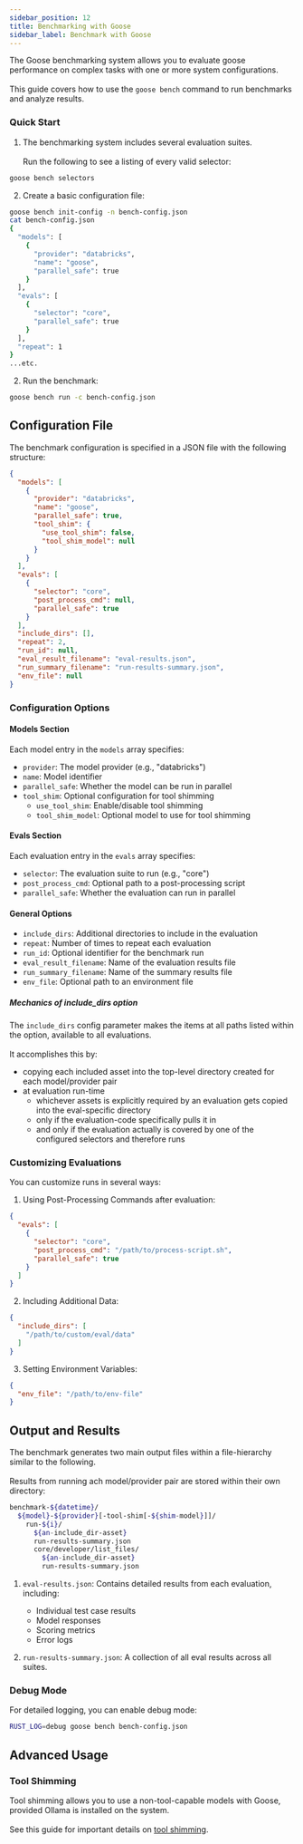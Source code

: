 ```yaml
---
sidebar_position: 12
title: Benchmarking with Goose
sidebar_label: Benchmark with Goose
---
```


The Goose benchmarking system allows you to evaluate goose performance on complex tasks with one or more system
configurations.<br></br>
This guide covers how to use the `goose bench` command to run benchmarks and analyze results.

### Quick Start

1. The benchmarking system includes several evaluation suites.<br></br>
   Run the following to see a listing of every valid selector:

```bash
goose bench selectors
```

2. Create a basic configuration file:

```bash
goose bench init-config -n bench-config.json
cat bench-config.json
{
  "models": [
    {
      "provider": "databricks",
      "name": "goose",
      "parallel_safe": true
    }
  ],
  "evals": [
    {
      "selector": "core",
      "parallel_safe": true
    }
  ],
  "repeat": 1
}
...etc.
```

2. Run the benchmark:

```bash
goose bench run -c bench-config.json
```

## Configuration File

The benchmark configuration is specified in a JSON file with the following structure:

```json
{
  "models": [
    {
      "provider": "databricks",
      "name": "goose",
      "parallel_safe": true,
      "tool_shim": {
        "use_tool_shim": false,
        "tool_shim_model": null
      }
    }
  ],
  "evals": [
    {
      "selector": "core",
      "post_process_cmd": null,
      "parallel_safe": true
    }
  ],
  "include_dirs": [],
  "repeat": 2,
  "run_id": null,
  "eval_result_filename": "eval-results.json",
  "run_summary_filename": "run-results-summary.json",
  "env_file": null
}
```

### Configuration Options

#### Models Section

Each model entry in the `models` array specifies:

- `provider`: The model provider (e.g., "databricks")
- `name`: Model identifier
- `parallel_safe`: Whether the model can be run in parallel
- `tool_shim`: Optional configuration for tool shimming
    - `use_tool_shim`: Enable/disable tool shimming
    - `tool_shim_model`: Optional model to use for tool shimming

#### Evals Section

Each evaluation entry in the `evals` array specifies:

- `selector`: The evaluation suite to run (e.g., "core")
- `post_process_cmd`: Optional path to a post-processing script
- `parallel_safe`: Whether the evaluation can run in parallel

#### General Options

- `include_dirs`: Additional directories to include in the evaluation
- `repeat`: Number of times to repeat each evaluation
- `run_id`: Optional identifier for the benchmark run
- `eval_result_filename`: Name of the evaluation results file
- `run_summary_filename`: Name of the summary results file
- `env_file`: Optional path to an environment file

##### Mechanics of include_dirs option

The `include_dirs` config parameter makes the items at all paths listed within the option, available to all
evaluations.<br></br>
It accomplishes this by:

* copying each included asset into the top-level directory created for each model/provider pair
* at evaluation run-time
    * whichever assets is explicitly required by an evaluation gets copied into the eval-specific directory
    * only if the evaluation-code specifically pulls it in
    * and only if the evaluation actually is covered by one of the configured selectors and therefore runs

### Customizing Evaluations

You can customize runs in several ways:

1. Using Post-Processing Commands after evaluation:

```json
{
  "evals": [
    {
      "selector": "core",
      "post_process_cmd": "/path/to/process-script.sh",
      "parallel_safe": true
    }
  ]
}
```

2. Including Additional Data:

```json
{
  "include_dirs": [
    "/path/to/custom/eval/data"
  ]
}
```

3. Setting Environment Variables:

```json
{
  "env_file": "/path/to/env-file"
}
```

## Output and Results

The benchmark generates two main output files within a file-hierarchy similar to the following.<br></br>
Results from running ach model/provider pair are stored within their own directory:

```bash
benchmark-${datetime}/
  ${model}-${provider}[-tool-shim[-${shim-model}]]/
    run-${i}/
      ${an-include_dir-asset}
      run-results-summary.json
      core/developer/list_files/
        ${an-include_dir-asset}
        run-results-summary.json
```

1. `eval-results.json`: Contains detailed results from each evaluation, including:
    - Individual test case results
    - Model responses
    - Scoring metrics
    - Error logs

2. `run-results-summary.json`: A collection of all eval results across all suites.

### Debug Mode

For detailed logging, you can enable debug mode:

```bash
RUST_LOG=debug goose bench bench-config.json
```

## Advanced Usage

### Tool Shimming

Tool shimming allows you to use a non-tool-capable models with Goose, provided Ollama is installed on the
system.<br></br>
See this guide for important details on [tool shimming](experimental-features).
